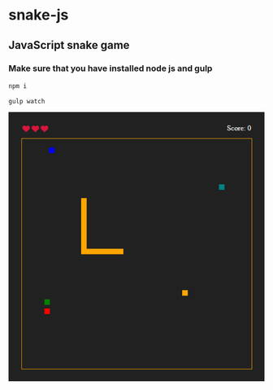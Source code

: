 # snake-js

## JavaScript snake game

### Make sure that you have installed node js and gulp

```
npm i
```
```
gulp watch
```

![alt text](screenshot.png "Screenshot")
